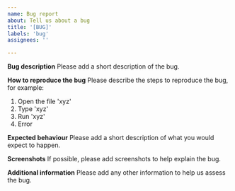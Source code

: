 ```yaml
---
name: Bug report
about: Tell us about a bug
title: '[BUG]'
labels: 'bug'
assignees: ''

---
```

<!--
SPDX-FileCopyrightText: 2022 Wilfred Nicoll <xyzroller@rollyourown.xyz>
SPDX-License-Identifier: CC-BY-SA-4.0
-->

**Bug description**
Please add a short description of the bug.

**How to reproduce the bug**
Please describe the steps to reproduce the bug, for example:

1. Open the file 'xyz'
2. Type 'xyz'
3. Run 'xyz'
4. Error

**Expected behaviour**
Please add a short description of what you would expect to happen.

**Screenshots**
If possible, please add screenshots to help explain the bug.

**Additional information**
Please add any other information to help us assess the bug.
